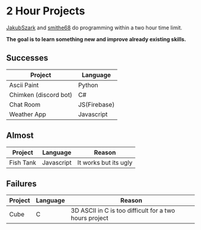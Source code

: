 # 2 Hour Projects
<a href="https://github.com/JakubSzark">JakubSzark</a> and <a href="https://github.com/smithe68">smithe68</a> do programming within a two hour time limit. 

<b>The goal is to learn something new and improve already existing skills.</b>

## Successes
| Project | Language |
| ------- | -------- |
| Ascii Paint | Python |
| Chimken (discord bot) | C# |
| Chat Room | JS(Firebase) |
| Weather App | Javascript |


## Almost
| Project | Language | Reason |
| ------- | -------- | ------ |
| Fish Tank | Javascript | It works but its ugly |

## Failures
| Project | Language | Reason |
| ------- | -------- | ------ |
| Cube    | C        | 3D ASCII in C is too difficult for a two hours project |
